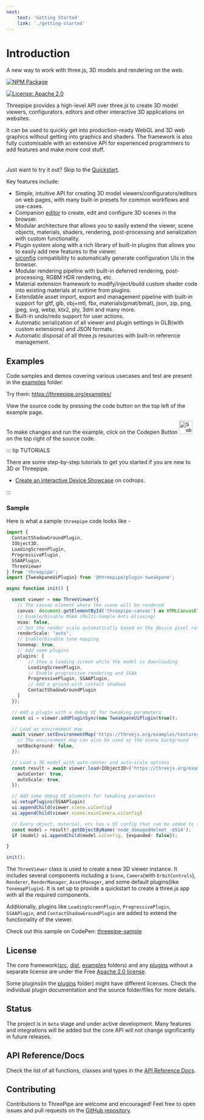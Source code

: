 ```yaml
---
next:
    text: 'Getting Started'
    link: './getting-started'
---
```


# Introduction

A new way to work with three.js, 3D models and rendering on the web.

[![NPM Package](https://img.shields.io/npm/v/threepipe.svg)](https://www.npmjs.com/package/threepipe)

[![License: Apache 2.0](https://img.shields.io/badge/License-Apache%202.0-green.svg)](https://opensource.org/license/apache-2-0/)

[//]: # (todo image)

Threepipe provides a high-level API over three.js to create 3D model viewers, configurators. editors and other interactive 3D applications on websites. 

It can be used to quickly get into production-ready WebGL and 3D web graphics without getting into graphics and shaders. The framework is also fully customisable with an extensive API for experienced programmers to add features and make more cool stuff.

<div class="tip custom-block" style="padding-top: 8px">

Just want to try it out? Skip to the [Quickstart](./getting-started).

</div>

Key features include:
- Simple, intuitive API for creating 3D model viewers/configurators/editors on web pages, with many built-in presets for common workflows and use-cases.
- Companion [editor](https://editor.threepipe.org/) to create, edit and configure 3D scenes in the browser.
- Modular architecture that allows you to easily extend the viewer, scene objects, materials, shaders, rendering, post-processing and serialization with custom functionality.
- Plugin system along with a rich library of built-in plugins that allows you to easily add new features to the viewer.
- [uiconfig](https://github.com/repalash/uiconfig.js) compatibility to automatically generate configuration UIs in the browser.
- Modular rendering pipeline with built-in deferred rendering, post-processing, RGBM HDR rendering, etc.
- Material extension framework to modify/inject/build custom shader code into existing materials at runtime from plugins.
- Extendable asset import, export and management pipeline with built-in support for gltf, glb, obj+mtl, fbx, materials(pmat/bmat), json, zip, png, jpeg, svg, webp, ktx2, ply, 3dm and many more.
- Built-in undo/redo support for user actions.
- Automatic serialization of all viewer and plugin settings in GLB(with custom extensions) and JSON formats.
- Automatic disposal of all three.js resources with built-in reference management.

## Examples

Code samples and demos covering various usecases and test are present in the [examples](https://github.com/repalash/threepipe/tree/master/examples/) folder.

Try them: https://threepipe.org/examples/

View the source code by pressing the code button on the top left of the example page.

To make changes and run the example, click on the Codepen Button <input type="image" src="https://s3-us-west-2.amazonaws.com/s.cdpn.io/t-1/cp-arrow-right.svg" width="35" height="35" style="margin-bottom: -0.6rem; cursor: unset;"> on the top right of the source code.

::: tip TUTORIALS

There are some step-by-step tutorials to get you started if you are new to 3D or Threepipe.
- [Create an interactive Device Showcase](https://tympanus.net/codrops/2024/08/07/interactive-3d-device-showcase-with-threepipe/) on codrops.

:::

### Sample

Here is what a sample `threepipe` code looks like -

```typescript
import {
  ContactShadowGroundPlugin,
  IObject3D,
  LoadingScreenPlugin,
  ProgressivePlugin,
  SSAAPlugin,
  ThreeViewer
} from 'threepipe';
import {TweakpaneUiPlugin} from '@threepipe/plugin-tweakpane';

async function init() {

  const viewer = new ThreeViewer({
    // The canvas element where the scene will be rendered
    canvas: document.getElementById('threepipe-canvas') as HTMLCanvasElement,
    // Enable/Disable MSAA (Multi-Sample Anti-Aliasing)
    msaa: false,
    // Set the render scale automatically based on the device pixel ratio
    renderScale: "auto",
    // Enable/Disable tone mapping
    tonemap: true,
    // Add some plugins
    plugins: [
        // Show a loading screen while the model is downloading
        LoadingScreenPlugin,
        // Enable progressive rendering and SSAA
        ProgressivePlugin, SSAAPlugin,
        // Add a ground with contact shadows
        ContactShadowGroundPlugin
    ]
  });

  // Add a plugin with a debug UI for tweaking parameters
  const ui = viewer.addPluginSync(new TweakpaneUiPlugin(true));

  // Load an environment map
  await viewer.setEnvironmentMap('https://threejs.org/examples/textures/equirectangular/venice_sunset_1k.hdr', {
    // The environment map can also be used as the scene background
    setBackground: false,
  });

  // Load a 3D model with auto-center and auto-scale options
  const result = await viewer.load<IObject3D>('https://threejs.org/examples/models/gltf/DamagedHelmet/glTF/DamagedHelmet.gltf', {
    autoCenter: true,
    autoScale: true,
  });

  // Add some debug UI elements for tweaking parameters
  ui.setupPlugins(SSAAPlugin)
  ui.appendChild(viewer.scene.uiConfig)
  ui.appendChild(viewer.scene.mainCamera.uiConfig)

  // Every object, material, etc has a UI config that can be added to the UI to configure it.
  const model = result?.getObjectByName('node_damagedHelmet_-6514');
  if (model) ui.appendChild(model.uiConfig, {expanded: false});

}

init();
```

The `ThreeViewer` class is used to create a new 3D viewer instance. It includes several components including a `Scene`, `Camera`(with `OrbitControls`), `Renderer`, `RenderManager`, `AssetManager`, and some default plugins(like `TonemapPlugin`). It is set up to provide a quickstart to create a three.js app with all the required components. 

Additionally, plugins like `LoadingScreenPlugin`, `ProgressivePlugin`, `SSAAPlugin`, and `ContactShadowGroundPlugin` are added to extend the functionality of the viewer.

Check out this sample on CodePen: [threepipe-sample](https://codepen.io/repalash/pen/GRbEONZ?editors=0010)

## License
The core framework([src](https://github.com/repalash/threepipe/tree/master/src), [dist](https://github.com/repalash/threepipe/tree/master/dist), [examples](https://github.com/repalash/threepipe/tree/master/examples) folders) and any [plugins](https://github.com/repalash/threepipe/tree/master/plugins) without a separate license are under the Free [Apache 2.0 license](https://github.com/repalash/threepipe/tree/master/LICENSE).

Some plugins(in the [plugins](https://github.com/repalash/threepipe/tree/master/plugins) folder) might have different licenses. Check the individual plugin documentation and the source folder/files for more details.

## Status
The project is in `beta` stage and under active development. Many features and integrations will be added but the core API will not change significantly in future releases.

## API Reference/Docs

Check the list of all functions, classes and types in the [API Reference Docs](https://threepipe.org/docs/).

## Contributing

Contributions to ThreePipe are welcome and encouraged! Feel free to open issues and pull requests on the [GitHub repository](https://github.com/repalash/threepipe).

